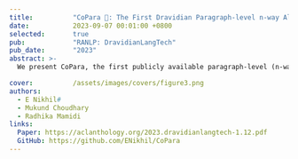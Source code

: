 ```yaml
---
title:          "CoPara 🥥: The First Dravidian Paragraph-level n-way Aligned Corpus"
date:           2023-09-07 00:01:00 +0800
selected:       true
pub:            "RANLP: DravidianLangTech"
pub_date:       "2023"
abstract: >-
  We present CoPara, the first publicly available paragraph-level (n-way aligned) multilingual parallel corpora for Dravidian languages. The collection contains 2856 paragraph/passage pairs between English and four Dravidian languages. We source the parallel paragraphs from the New India Samachar magazine and align them with English as a pivot language. We do human and artificial evaluations to validate the high-quality alignment and richness of the parallel paragraphs of a range of lengths. To show one of the many ways this dataset can be wielded, we finetuned IndicBART, a seq2seq NMT model on all XX-En pairs of languages in CoPara which perform better than existing sentence-level models on standard benchmarks (like BLEU) on sentence level translations and longer text too. We show how this dataset can enrich a model trained for a task like this, with more contextual cues and beyond sentence understanding even in low-resource settings like that of Dravidian languages. Finally, the dataset and models are made available publicly at CoPara to help advance research in Dravidian NLP, parallel multilingual, and beyond sentence-level tasks like NMT, etc.

cover:          /assets/images/covers/figure3.png
authors:
  - E Nikhil#
  - Mukund Choudhary
  - Radhika Mamidi
links:
  Paper: https://aclanthology.org/2023.dravidianlangtech-1.12.pdf
  GitHub: https://github.com/ENikhil/CoPara
---
```

